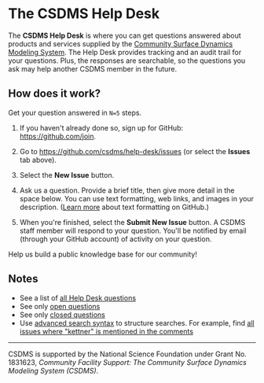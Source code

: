 # The CSDMS Help Desk

The **CSDMS Help Desk**
is where you can get questions answered
about products and services supplied by the
[Community Surface Dynamics Modeling System](https://csdms.colorado.edu).
The Help Desk provides tracking and an audit trail for your questions.
Plus, the responses are searchable,
so the questions you ask may help another CSDMS member in the future.

## How does it work?

Get your question answered in `N=5` steps.

1. If you haven't already done so, sign up for GitHub: https://github.com/join.

1. Go to https://github.com/csdms/help-desk/issues (or select the **Issues** tab above).

1. Select the **New Issue** button.

1. Ask us a question. Provide a brief title, then give more detail in the space below. You can use text formatting, web links, and images in your description. ([Learn more](https://help.github.com/en/github/writing-on-github/basic-writing-and-formatting-syntax) about text formatting on GitHub.)

1. When you're finished, select the **Submit New Issue** button. A CSDMS staff member will respond to your question. You'll be notified by email (through your GitHub account) of activity on your question.

Help us build a public knowledge base for our community!

## Notes

* See a list of [all Help Desk questions](https://github.com/csdms/help-desk/issues?utf8=%E2%9C%93&q=)
* See only [open questions](https://github.com/csdms/help-desk/issues)
* See only [closed questions](https://github.com/csdms/help-desk/issues?q=is%3Aissue+is%3Aclosed)
* Use [advanced search syntax](https://help.github.com/en/articles/searching-issues-and-pull-requests) to structure searches. For example, find [all issues where "kettner" is mentioned in the comments](https://github.com/csdms/help-desk/issues?utf8=%E2%9C%93&q=kettner+in%3Acomments)

---

CSDMS is supported by the National Science Foundation
under Grant No. 1831623, *Community Facility Support:
The Community Surface Dynamics Modeling System (CSDMS)*.
